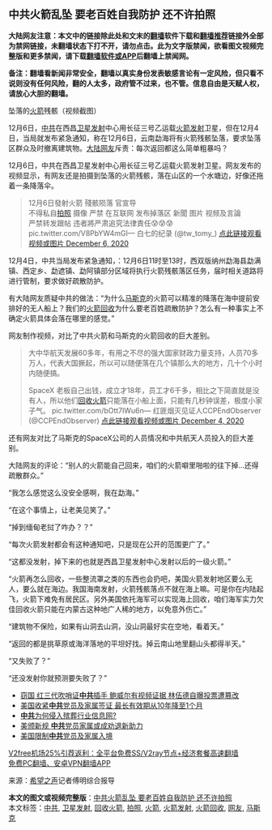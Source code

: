  <h2>中共火箭乱坠 要老百姓自我防护 还不许拍照</h2> <p class="notice"><b>大陆网友注意：本文中的链接除此处和文末的<a href="https://github.com/bannedbook/fanqiang" >翻墙</a>软件下载和<a href="https://github.com/killgcd/justmysocks/blob/master/README.md">翻墙推荐</a>链接外全部为禁网链接，未翻墙状态下打不开，请勿点击。此为文字版禁闻，欲看图文视频完整版和更多禁闻，请下载<a href="https://github.com/bannedbook/fanqiang">翻墙软件或APP</a>后翻墙上禁闻网。</p><p>备注：翻墙看新闻非常安全，翻墙以真实身份发表敏感言论有一定风险，但只看不说则没有任何风险，翻的人太多，政府管不过来，也不管。信息自由是天赋人权，请放心大胆的翻墙。</b></p>  <div class="entry"> <p id="conimg">坠落的<a href="https://www.bannedbook.org/bnews/tag/%e7%81%ab%e7%ae%ad/" class="st_tag internal_tag" rel="tag" title="标签 火箭 下的日志">火箭</a>残骸（视频截图）</p> <p>12月6日，<a href="https://www.bannedbook.org/bnews/tag/%e4%b8%ad%e5%85%b1/" class="st_tag internal_tag" rel="tag" title="标签 中共 下的日志">中共</a>在西昌<a href="https://www.bannedbook.org/bnews/tag/%E5%8D%AB%E6%98%9F%E5%8F%91%E5%B0%84/" class="st_tag internal_tag" rel="tag" title="标签 卫星发射 下的日志">卫星发射</a>中心用长征三号乙运载<a href="https://www.bannedbook.org/bnews/tag/%e7%81%ab%e7%ae%ad%e5%8f%91%e5%b0%84/" class="st_tag internal_tag" rel="tag" title="标签 火箭发射 下的日志">火箭发射</a>卫星，但在12月4日，当局就发布紧急通知，称在12月6日，云南勐海将有火箭残骸坠落，要求坠落区群众及时撤离建筑物。<span class='wp_keywordlink_affiliate'><a href="https://www.bannedbook.org/" title="大陆" target="_blank">大陆</a></span><a href="https://www.bannedbook.org/bnews/tag/%e7%bd%91%e5%8f%8b/" class="st_tag internal_tag" rel="tag" title="标签 网友 下的日志">网友</a>斥责：每次返回都这么简单粗暴吗？</p> <p>12月6日，中共在西昌卫星发射中心用长征三号乙运载火箭发射卫星。网友发布的视频显示，有网友还是拍摄到坠落的火箭残骸，落在山区的一个水塘边，好像还拖着一条降落伞。</p> <blockquote><p>12月6日發射火箭 殘骸陨落 官宣导<br />不得私自<a href="https://www.bannedbook.org/bnews/tag/%e6%8b%8d%e7%85%a7/" class="st_tag internal_tag" rel="tag" title="标签 拍照 下的日志">拍照</a> 摄像 严禁 在互联网 发布掉落区 新聞 图片 视频及言論<br />严禁转发跟帖 违者將严肃追究法律責任😰😰😰 pic.twitter.com/V8PbYW4mGI— 白七的纪录 (@tw_tomy_) <a href="https://twitter.com/tw_tomy_/status/1335544707384938499?ref_src=twsrc%5Etfw">点此链接观看视频或图片 December 6, 2020</a></p></blockquote> <p>12月4日，中共当局发布紧急通知，：12月6日11时至13时，西双版纳州勐海县勐满镇、西定乡、勐遮镇、勐阿镇部分区域将执行火箭残骸落区任务，届时相关道路将进行管制，要求做好疏散防护。</p>  <p>有大陆网友质疑中共的做法：“为什么<a href="https://www.bannedbook.org/bnews/tag/%E9%A9%AC%E6%96%AF%E5%85%8B/" class="st_tag internal_tag" rel="tag" title="标签 马斯克 下的日志">马斯克</a>的火箭可以精准的降落在海中提前安排好的无人船上？我们的<a href="https://www.bannedbook.org/bnews/tag/%E7%81%AB%E7%AE%AD%E5%9B%9E%E6%94%B6/" class="st_tag internal_tag" rel="tag" title="标签 火箭回收 下的日志">火箭回收</a>为什么要老百姓疏散防护？怎么有一种事实上不确定火箭具体会落在哪里的感觉。”</p> <p>网友制作视频，对比了中共火箭和马斯克的火箭回收的巨大差别。</p> <blockquote><p>大中华航天发展60多年，有用之不尽的强大国家财政力量支持，人员70多万人，代表大国撅起，所以可以随便落在几个镇那么大的地方，几十个小时内随便搞。</p> <p>SpaceX 老板自己出钱，成立才18年，员工才6千多，相比之下简直就是没有人，所以他们<a href="https://www.bannedbook.org/bnews/tag/%E5%9B%9E%E6%94%B6%E7%81%AB%E7%AE%AD/" class="st_tag internal_tag" rel="tag" title="标签 回收火箭 下的日志">回收火箭</a>只能落在小船上面，只能有几秒钟误差，极度小家子气。 pic.twitter.com/bOtt7lWu6n— 红匪烟灭见证人CCPEndObserver (@CCPEndObserver) <a href="https://twitter.com/CCPEndObserver/status/1334934018513461248?ref_src=twsrc%5Etfw">点此链接观看视频或图片 December 4, 2020</a></p></blockquote> <p>还有网友对比了马斯克的SpaceX公司的人员情况和中共航天人员投入的巨大差别。</p>  <p>大陆网友的评论：“别人的火箭能自己回来，咱们的火箭噼里啪啦的往下掉&#8230;还得疏散群众。”</p> <p>“我怎么感觉这么没安全感啊，我在勐海。”</p> <p>“在这个事情上，让老美见笑了。”</p> <p>“掉到缅甸老挝了咋办？？”</p> <p>“每次火箭发射都会有这种通知吧，只是现在公开的范围更广了。”</p>  <p>“这都没发射，掉下来的也就是西昌卫星发射中心发射以后的一级火箭。”</p> <p>“火箭再怎么回收，一些整流罩之类的东西也会扔吧，美国火箭发射地区要么无人，要么就在海边。我国海南发射，火箭残骸落点不就在海上嘛。可是你在内陆起飞，火箭下难免有居民区。另外美国依托海军可以实现海上回收，咱们海军实力欠佳回收火箭只能在内蒙古这种地广人稀的地方，以免意外伤亡。”</p> <p>“建筑物不保险，如果有山洞去山洞，没山洞最好实在空地，看着天。”</p> <p>“返回的都是挑草原或海洋落地的平坦好找。掉云南山地里翻山头都得半天。”</p> <p>“又失败了？”</p>  <p>“还没发射你就预测要失败了？”</p> <ul class='op-related-articles' title='相关阅读'> <li><a href='https://www.bannedbook.org/bnews/topimagenews/20201207/1443243.html' target='_blank'>窃国 红三代吹哨证<b>中共</b>插手 鲍威尔有视频证据 林伍德自曝投票遭篡改</a></li> <li><a href='https://www.bannedbook.org/bnews/bannedvideo/20201206/1443231.html' target='_blank'>美国收紧<b>中共</b>党员及家属签证 最长有效期从10年降至1个月</a></li> <li><a href='https://www.bannedbook.org/bnews/taiwannews/20201206/1443221.html' target='_blank'><b>中共</b>为何侵入殡葬行业信息网?</a></li> <li><a href='https://www.bannedbook.org/bnews/ssgc/20201206/1443219.html' target='_blank'>美颁新规 <b>中共</b>党员家属或成劝退新助力</a></li> <li><a href='https://www.bannedbook.org/bnews/cbnews/20201206/1443194.html' target='_blank'>美国限制<b>中共</b>党员及家属入境</a></li> </ul> <p class="texttj"> <a href="https://www.bannedbook.org/forum23/topic22702.html" target="_blank">V2free机场25%引荐返利：全平台免费SS/V2ray节点+经济套餐高速翻墙</a><br/> <a href="https://github.com/bannedbook/fanqiang/wiki/%E7%A6%81%E9%97%BB%E7%BD%91%E5%AE%89%E5%8D%93%E7%BF%BB%E5%A2%99%E6%96%B0%E9%97%BBAPP" target="_blank">免费PC翻墙、安卓VPN翻墙APP</a></p><p> 来源：<span class='wp_keywordlink_affiliate'><a href="https://www.soundofhope.org" title="希望之声" target="_blank">希望之声</a></span>记者傅明综合报导 </p><a name='sharetosocial'></a>       <div><b>本文的图文或视频完整版</b>：<a href='https://www.bannedbook.org/bnews/cbnews/20201207/1443274.html'>中共火箭乱坠 要老百姓自我防护 还不许拍照</a></div>  </div><!--END ENTRY--> <div class="postfooter"> <div>本文标签：<a href="https://www.bannedbook.org/bnews/tag/%e4%b8%ad%e5%85%b1/" rel="tag">中共</a>, <a href="https://www.bannedbook.org/bnews/tag/%E5%8D%AB%E6%98%9F%E5%8F%91%E5%B0%84/" rel="tag">卫星发射</a>, <a href="https://www.bannedbook.org/bnews/tag/%E5%9B%9E%E6%94%B6%E7%81%AB%E7%AE%AD/" rel="tag">回收火箭</a>, <a href="https://www.bannedbook.org/bnews/tag/%e6%8b%8d%e7%85%a7/" rel="tag">拍照</a>, <a href="https://www.bannedbook.org/bnews/tag/%e7%81%ab%e7%ae%ad/" rel="tag">火箭</a>, <a href="https://www.bannedbook.org/bnews/tag/%e7%81%ab%e7%ae%ad%e5%8f%91%e5%b0%84/" rel="tag">火箭发射</a>, <a href="https://www.bannedbook.org/bnews/tag/%E7%81%AB%E7%AE%AD%E5%9B%9E%E6%94%B6/" rel="tag">火箭回收</a>, <a href="https://www.bannedbook.org/bnews/tag/%e7%bd%91%e5%8f%8b/" rel="tag">网友</a>, <a href="https://www.bannedbook.org/bnews/tag/%E9%A9%AC%E6%96%AF%E5%85%8B/" rel="tag">马斯克</a></div>  </div><!--END POSTFOOTER--> 